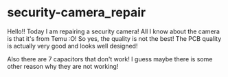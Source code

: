 # security-camera_repair
Hello!! Today I am repairing a security camera! 
All I know about the camera is that it's from Temu :O! So yes, the quality is not the best! 
The PCB quality is actually very good and looks well designed!

Also there are 7 capacitors that don't work! I guess maybe there is some other reason why they are not working!
